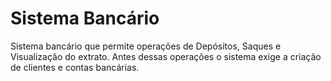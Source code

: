 
# Sistema Bancário

Sistema bancário que permite operações de Depósitos, Saques e Visualização do extrato. Antes dessas operações o sistema exige a criação de clientes e contas bancárias.
